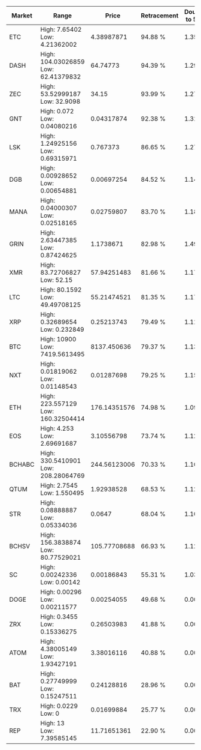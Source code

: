 | Market | Range | Price| Retracement | Doubles to 50% |
| --- | --- | --- | --- | --- |
| ETC | High: 7.65402<br />Low: 4.21362002 | 4.38987871 | 94.88 % | 1.35 |
| DASH | High: 104.03026859<br />Low: 62.41379832 | 64.74773 | 94.39 % | 1.29 |
| ZEC | High: 53.52999187<br />Low: 32.9098 | 34.15 | 93.99 % | 1.27 |
| GNT | High: 0.072<br />Low: 0.04080216 | 0.04317874 | 92.38 % | 1.31 |
| LSK | High: 1.24925156<br />Low: 0.69315971 | 0.767373 | 86.65 % | 1.27 |
| DGB | High: 0.00928652<br />Low: 0.00654881 | 0.00697254 | 84.52 % | 1.14 |
| MANA | High: 0.04000307<br />Low: 0.02518165 | 0.02759807 | 83.70 % | 1.18 |
| GRIN | High: 2.63447385<br />Low: 0.87424625 | 1.1738671 | 82.98 % | 1.49 |
| XMR | High: 83.72706827<br />Low: 52.15 | 57.94251483 | 81.66 % | 1.17 |
| LTC | High: 80.1592<br />Low: 49.49708125 | 55.21474521 | 81.35 % | 1.17 |
| XRP | High: 0.32689654<br />Low: 0.232849 | 0.25213743 | 79.49 % | 1.11 |
| BTC | High: 10900<br />Low: 7419.5613495 | 8137.450636 | 79.37 % | 1.13 |
| NXT | High: 0.01819062<br />Low: 0.01148543 | 0.01287698 | 79.25 % | 1.15 |
| ETH | High: 223.557129<br />Low: 160.32504414 | 176.14351576 | 74.98 % | 1.09 |
| EOS | High: 4.253<br />Low: 2.69691687 | 3.10556798 | 73.74 % | 1.12 |
| BCHABC | High: 330.5410901<br />Low: 208.28064769 | 244.56123006 | 70.33 % | 1.10 |
| QTUM | High: 2.7545<br />Low: 1.550495 | 1.92938528 | 68.53 % | 1.12 |
| STR | High: 0.08888887<br />Low: 0.05334036 | 0.0647 | 68.04 % | 1.10 |
| BCHSV | High: 156.3838874<br />Low: 80.77529021 | 105.77708688 | 66.93 % | 1.12 |
| SC | High: 0.00242336<br />Low: 0.00142 | 0.00186843 | 55.31 % | 1.03 |
| DOGE | High: 0.00296<br />Low: 0.00211577 | 0.00254055 | 49.68 % | 0.00 |
| ZRX | High: 0.3455<br />Low: 0.15336275 | 0.26503983 | 41.88 % | 0.00 |
| ATOM | High: 4.38005149<br />Low: 1.93427191 | 3.38016116 | 40.88 % | 0.00 |
| BAT | High: 0.27749999<br />Low: 0.15247511 | 0.24128816 | 28.96 % | 0.00 |
| TRX | High: 0.0229<br />Low: 0 | 0.01699884 | 25.77 % | 0.00 |
| REP | High: 13<br />Low: 7.39585145 | 11.71651361 | 22.90 % | 0.00 |

